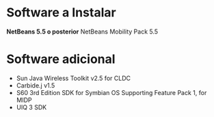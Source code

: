# Software a Instalar #

**NetBeans 5.5 o posterior** NetBeans Mobility Pack 5.5


# Software adicional #

  * Sun Java Wireless Toolkit v2.5 for CLDC
  * Carbide.j v1.5
  * S60 3rd Edition SDK for Symbian OS Supporting Feature Pack 1, for MIDP
  * UIQ 3 SDK